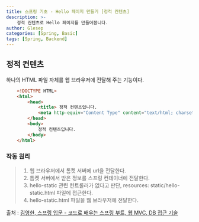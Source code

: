 ```yaml
---
title: 스프링 기초 - Hello 페이지 만들기 [정적 컨텐츠]
description: >-
    정적 컨텐츠로 Hello 페이지를 만들어봅니다.
author: Glesep
categories: [Spring, Basic]
tags: [Spring, Backend]
---
```


## 정적 컨텐츠
하나의 HTML 파일 자체를 웹 브라우저에 전달해 주는 기능이다.
```html
    <!DOCTYPE HTML>
    <html>
        <head>
            <title> 정적 컨텐츠입니다.
            <meta http-equiv="Content Type" content="text/html; charset=UTF-8">
        </head>
        <body>
            정적 컨텐츠입니다.
        </body>
    </html>
```

### 작동 원리
>1. 웹 브라우저에서 톰켓 서버에 url을 전달한다.
>2. 톰켓 서버에서 받은 정보를 스프링 컨테이너에 전달한다.
>3. hello-static 관련 컨트롤러가 없다고 판단, resources: static/hello-static.html 파일에 접근한다.
>4. hello-static.html 파일을 웹 브라우저에 전달한다.

출처 : [김영한, 스프링 입문 - 코드로 배우는 스프링 부트, 웹 MVC, DB 접근 기술](https://www.inflearn.com/course/%EC%8A%A4%ED%94%84%EB%A7%81-%EC%9E%85%EB%AC%B8-%EC%8A%A4%ED%94%84%EB%A7%81%EB%B6%80%ED%8A%B8)